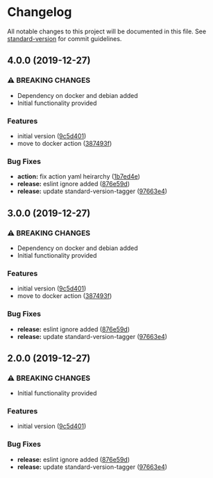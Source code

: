 # Changelog

All notable changes to this project will be documented in this file. See [standard-version](https://github.com/conventional-changelog/standard-version) for commit guidelines.

## 4.0.0 (2019-12-27)


### ⚠ BREAKING CHANGES

* Dependency on docker and debian added
* Initial functionality provided

### Features

* initial version ([9c5d401](https://github.com/overlayed-app/action-element-snapshot/commit/9c5d4018d6817503c53580e88f1569918c641e26))
* move to docker action ([387493f](https://github.com/overlayed-app/action-element-snapshot/commit/387493f1b5a38b7225d2c61dc86d7360a483d2d3))


### Bug Fixes

* **action:** fix action yaml heirarchy ([1b7ed4e](https://github.com/overlayed-app/action-element-snapshot/commit/1b7ed4ecdb9456dc4ce527559e5e09685f3fab57))
* **release:** eslint ignore added ([876e59d](https://github.com/overlayed-app/action-element-snapshot/commit/876e59d2250781195c5806c1240b8d691e9f4562))
* **release:** update standard-version-tagger ([97663e4](https://github.com/overlayed-app/action-element-snapshot/commit/97663e45da5651469b65075003b6abdc7b8cb273))

## 3.0.0 (2019-12-27)


### ⚠ BREAKING CHANGES

* Dependency on docker and debian added
* Initial functionality provided

### Features

* initial version ([9c5d401](https://github.com/overlayed-app/action-element-snapshot/commit/9c5d4018d6817503c53580e88f1569918c641e26))
* move to docker action ([387493f](https://github.com/overlayed-app/action-element-snapshot/commit/387493f1b5a38b7225d2c61dc86d7360a483d2d3))


### Bug Fixes

* **release:** eslint ignore added ([876e59d](https://github.com/overlayed-app/action-element-snapshot/commit/876e59d2250781195c5806c1240b8d691e9f4562))
* **release:** update standard-version-tagger ([97663e4](https://github.com/overlayed-app/action-element-snapshot/commit/97663e45da5651469b65075003b6abdc7b8cb273))

## 2.0.0 (2019-12-27)


### ⚠ BREAKING CHANGES

* Initial functionality provided

### Features

* initial version ([9c5d401](https://github.com/overlayed-app/action-element-snapshot/commit/9c5d4018d6817503c53580e88f1569918c641e26))


### Bug Fixes

* **release:** eslint ignore added ([876e59d](https://github.com/overlayed-app/action-element-snapshot/commit/876e59d2250781195c5806c1240b8d691e9f4562))
* **release:** update standard-version-tagger ([97663e4](https://github.com/overlayed-app/action-element-snapshot/commit/97663e45da5651469b65075003b6abdc7b8cb273))
